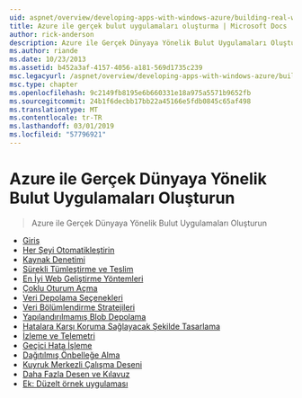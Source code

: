 ```yaml
---
uid: aspnet/overview/developing-apps-with-windows-azure/building-real-world-cloud-apps-with-windows-azure/index
title: Azure ile gerçek bulut uygulamaları oluşturma | Microsoft Docs
author: rick-anderson
description: Azure ile Gerçek Dünyaya Yönelik Bulut Uygulamaları Oluşturun
ms.author: riande
ms.date: 10/23/2013
ms.assetid: b452a3af-4157-4056-a181-569d1735c239
msc.legacyurl: /aspnet/overview/developing-apps-with-windows-azure/building-real-world-cloud-apps-with-windows-azure
msc.type: chapter
ms.openlocfilehash: 9c2149fb8195e6b660331e18a975a5571b9652fb
ms.sourcegitcommit: 24b1f6decbb17bb22a45166e5fdb0845c65af498
ms.translationtype: MT
ms.contentlocale: tr-TR
ms.lasthandoff: 03/01/2019
ms.locfileid: "57796921"
---
```

<a name="building-real-world-cloud-apps-with-azure"></a>Azure ile Gerçek Dünyaya Yönelik Bulut Uygulamaları Oluşturun
====================
> Azure ile Gerçek Dünyaya Yönelik Bulut Uygulamaları Oluşturun


- [Giriş](introduction.md)
- [Her Şeyi Otomatikleştirin](automate-everything.md)
- [Kaynak Denetimi](source-control.md)
- [Sürekli Tümleştirme ve Teslim](continuous-integration-and-continuous-delivery.md)
- [En İyi Web Geliştirme Yöntemleri](web-development-best-practices.md)
- [Çoklu Oturum Açma](single-sign-on.md)
- [Veri Depolama Seçenekleri](data-storage-options.md)
- [Veri Bölümlendirme Stratejileri](data-partitioning-strategies.md)
- [Yapılandırılmamış Blob Depolama](unstructured-blob-storage.md)
- [Hatalara Karşı Koruma Sağlayacak Şekilde Tasarlama](design-to-survive-failures.md)
- [İzleme ve Telemetri](monitoring-and-telemetry.md)
- [Geçici Hata İşleme](transient-fault-handling.md)
- [Dağıtılmış Önbelleğe Alma](distributed-caching.md)
- [Kuyruk Merkezli Çalışma Deseni](queue-centric-work-pattern.md)
- [Daha Fazla Desen ve Kılavuz](more-patterns-and-guidance.md)
- [Ek: Düzelt örnek uygulaması](the-fix-it-sample-application.md)
